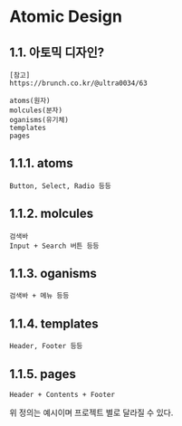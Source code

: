 # Atomic Design

## 1.1. 아토믹 디자인?

```
[참고]
https://brunch.co.kr/@ultra0034/63

atoms(원자)
molcules(분자)
oganisms(유기체)
templates
pages
```

## 1.1.1. atoms

```
Button, Select, Radio 등등
```

## 1.1.2. molcules

```
검색바
Input + Search 버튼 등등
```

## 1.1.3. oganisms

```
검색바 + 메뉴 등등
```

## 1.1.4. templates

```
Header, Footer 등등
```

## 1.1.5. pages

```
Header + Contents + Footer
```

위 정의는 예시이며 프로젝트 별로 달라질 수 있다.
